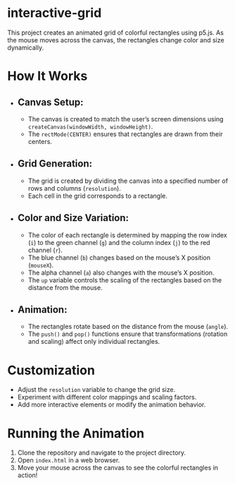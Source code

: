 # interactive-grid
This project creates an animated grid of colorful rectangles using p5.js. As the mouse moves across the canvas, the rectangles change color and size dynamically.

# How It Works

- ## Canvas Setup:
  - The canvas is created to match the user’s screen dimensions using `createCanvas(windowWidth, windowHeight)`.
  - The `rectMode(CENTER)` ensures that rectangles are drawn from their centers.
- ## Grid Generation:
  - The grid is created by dividing the canvas into a specified number of rows and columns (`resolution`).
  - Each cell in the grid corresponds to a rectangle.
- ## Color and Size Variation:
  - The color of each rectangle is determined by mapping the row index (`i`) to the green channel (`g`) and the column index (`j`) to the red channel (`r`).
  - The blue channel (`b`) changes based on the mouse’s X position (`mouseX`).
  - The alpha channel (`a`) also changes with the mouse’s X position.
  - The `up` variable controls the scaling of the rectangles based on the distance from the mouse.
- ## Animation:
  - The rectangles rotate based on the distance from the mouse (`angle`).
  - The ``push()`` and `pop()` functions ensure that transformations (rotation and scaling) affect only individual rectangles.

# Customization

- Adjust the `resolution` variable to change the grid size.
- Experiment with different color mappings and scaling factors.
- Add more interactive elements or modify the animation behavior.

# Running the Animation

1. Clone the repository and navigate to the project directory.
2. Open `index.html` in a web browser.
3. Move your mouse across the canvas to see the colorful rectangles in action!

